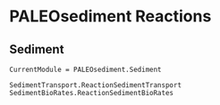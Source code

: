 # PALEOsediment Reactions

## Sediment
```@meta
CurrentModule = PALEOsediment.Sediment
```

```@docs
SedimentTransport.ReactionSedimentTransport
SedimentBioRates.ReactionSedimentBioRates
```